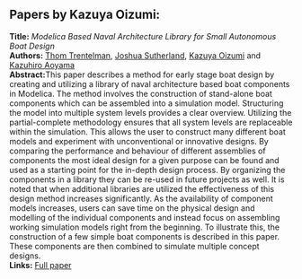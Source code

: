 <h2>Papers by Kazuya Oizumi:</h2>
<p>
<b>Title:</b> <i> Modelica Based Naval Architecture Library for Small Autonomous Boat Design </i> <br />
<b>Authors:</b> <a href="../authors/author_281.html">Thom Trentelman</a>, <a href="../authors/author_260.html">Joshua Sutherland</a>, <a href="../authors/author_206.html">Kazuya Oizumi</a> and <a href="../authors/author_7.html">Kazuhiro Aoyama</a><br />
<b>Abstract:</b>This paper describes a method for early stage boat design by creating and utilizing a library of naval architecture based boat components in Modelica. The method involves the construction of stand-alone boat components which can be assembled into a simulation model. Structuring the model into multiple system levels provides a clear overview. Utilizing the partial-complete methodology ensures that all system levels are replaceable within the simulation. This allows the user to construct many different boat models and experiment with unconventional or innovative designs. By comparing the performance and behaviour of different assemblies of components the most ideal design for a given purpose can be found and used as a starting point for the in-depth design process. By organizing the components in a library they can be re-used in future projects as well. It is noted that when additional libraries are utilized the effectiveness of this design method increases significantly. As the availability of component models increases, users can save time on the physical design and modelling of the individual components and instead focus on assembling working simulation models right from the beginning. To illustrate this, the construction of a few simple boat components is described in this paper. These components are then combined to simulate multiple concept designs.<br />
<b>Links:</b> <a href="../submissions/ecp17132643_TrentelmanSutherlandOizumiAoyama.pdf">Full paper</a></p>